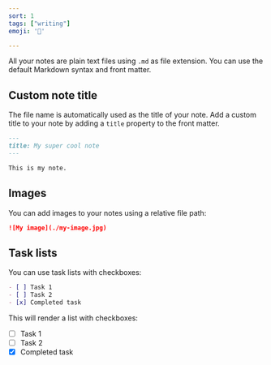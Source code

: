 ```yaml
---
sort: 1
tags: ["writing"]
emoji: '🎊'

---
```


All your notes are plain text files using `.md` as file extension. You can use the default Markdown syntax and front matter.

## Custom note title

The file name is automatically used as the title of your note. Add a custom title to your note by adding a `title` property to the front matter.

```markdown
---
title: My super cool note
---

This is my note.
```

## Images

You can add images to your notes using a relative file path:

```markdown
![My image](./my-image.jpg)
```

## Task lists

You can use task lists with checkboxes:

```md
- [ ] Task 1
- [ ] Task 2
- [x] Completed task
```

This will render a list with checkboxes:

- [ ] Task 1
- [ ] Task 2
- [x] Completed task
